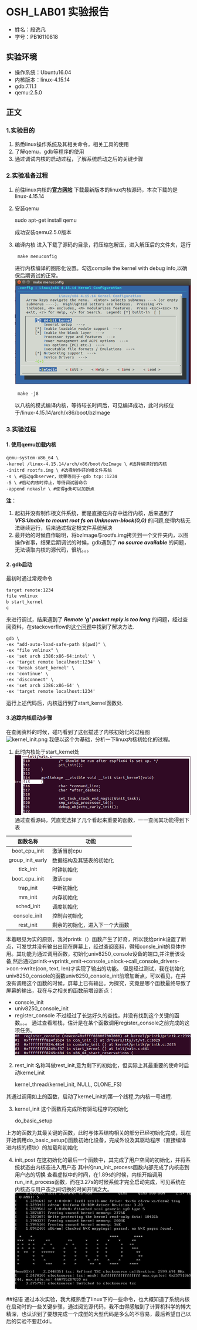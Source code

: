 # **OSH_LAB01 实验报告**
+ 姓名：段逸凡
+ 学号：PB16110818
## 实验环境
+ 操作系统：Ubuntu16.04
+ 内核版本：linux-4.15.14
+ gdb:7.11.1
+ qemu:2.5.0
## 正文
### 1.实验目的
1. 熟悉linux操作系统及其相关命令，相关工具的使用
2. 了解qemu，gdb等程序的使用
3. 通过调试内核的启动过程，了解系统启动之后的关键步骤
### 2.实验准备过程
1. 前往linux内核的[**官方网站**](https://www.kernel.org/)
下载最新版本的linux内核源码，本次下载的是linux-4.15.14
2. 安装qemu

    sudo apt-get install qemu

    成功安装qemu2.5.0版本

3. 编译内核
    进入下载了源码的目录，将压缩包解压，进入解压后的文件夹，运行
        
        make menuconfig

    进行内核编译的图形化设置。勾选compile the kernel with debug info,以确保后期调试的正常。
    ![menuconfig.png](https://github.com/OSH-2018/1-yjsx/blob/master/hw01/pic/menuconfig.png?raw=true)
    
        make -j8

    以八核的模式编译内核，等待较长时间后，可见编译成功，此时内核位于/linux-4.15.14/arch/x86/boot/bzImage

### 3.实验过程
#### 1. 使用qemu加载内核

    
    qemu-system-x86_64 \
    -kernel /linux-4.15.14/arch/x86/boot/bzImage \ #选择编译好的内核
    -initrd rootfs.img \ #选择制作好的根文件系统
    -s \ #启动gdbserver，效果等同于-gdb tcp::1234
    -S \ #启动内核时停止，等待调试器命令
    -append nokaslr \ #使得gdb可以加断点
    
**注**：
1. 起初并没有制作根文件系统，而是直接在内存中运行内核，后来遇到了 ***VFS:Unable to mount root fs on Unknown-block(0,0)*** 的问题,使得内核无法继续运行，后来通过指定根文件系统解决
2. 最开始的时候自作聪明，将bzImage与rootfs.img拷贝到一个文件夹内，以图操作省事，结果后期调试的时候，gdb遇到了 ***no source available*** 的问题，无法读取内核的源代码，很坑。。。

#### 2. gdb启动
最初时通过常规命令

    target remote:1234
    file vmlinux
    b start_kernel
    c

来进行调试，结果遇到了 ***Remote 'g' packet reply is too long*** 的问题，经过查阅资料，在stackoverflow的[这个问题](https://stackoverflow.com/questions/48620622/how-to-solve-qemu-gdb-debug-error-remote-g-packet-reply-is-too-long/49348616#49348616)中找到了解决方法.

    gdb \
    -ex "add-auto-load-safe-path $(pwd)" \
    -ex "file vmlinux" \
    -ex 'set arch i386:x86-64:intel' \
    -ex 'target remote localhost:1234' \
    -ex 'break start_kernel' \
    -ex 'continue' \
    -ex 'disconnect' \
    -ex 'set arch i386:x86-64' \
    -ex 'target remote localhost:1234'

运行上述代码后，内核运行到了start_kernel函数处.

#### 3.追踪内核启动步骤
在查阅资料的时候，碰巧看到了这张描述了内核初始化的过程图
![kernel_init.png](http://images.51cto.com/files/uploadimg/20100723/103833643.jpg)
我便以这个为基础，分析一下linux内核初始化的过程。

1. 此时内核处于start_kernel处
![start_kernel.png](https://github.com/OSH-2018/1-yjsx/blob/master/hw01/pic/start_kernel.png?raw=true)
通过查看源码，凭直觉选择了几个看起来重要的函数，一一查阅其功能得到下表

|函数名称    |功能        |
|:----------:|--------|
|boot_cpu_init   |激活当前cpu|
|group_init_early|数据结构及其链表的初始化|
|tick_init|时钟初始化|
|boot_cpu_init|激活cpu|
|trap_init|中断初始化|
|mm_init|内存初始化|
|sched_init|调度初始化|
|console_init|控制台初始化|
|rest_init|剩余的初始化，进入下一个大函数|


本着眼见为实的原则，我对printk（）函数产生了好奇，所以我给prink设置了断点，可发觉并没有输出出现在屏幕上，经过查阅[资料](https://blog.csdn.net/groundhappy/article/details/54666800)，得知consle_init的具体作用。其功能为通过调用函数，初始化univ8250_console设备的端口,并注册该设备,然后通过printk->vprintk_emit->console_unlock->call_console_drivers->con->write(con, text, len)才实现了输出的功能。 
但是经过测试，我在初始化univ8250_console的函数univ8250_console_init前增加断点，可以看见，在并没有调用这个函数的时候，屏幕上已有输出。为探究，究竟是哪个函数最终导致了屏幕的输出，我在与之相关的函数前增设断点：
+ console_init
+ univ8250_console_init
+ register_console
不过经过了长达好久的查找，并没有找到这个关键的函数。。。
通过查看堆栈，估计是在某个函数调用register_console之前完成的这项任务。
![stack.png](https://github.com/OSH-2018/1-yjsx/blob/master/hw01/pic/stack.png?raw=true)

2. rest_init
名称叫做rest_init,意为剩下的初始化，但实际上其最重要的使命时启动kernel_init

    kernel_thread(kernel_init, NULL, CLONE_FS)

其通过调用如上的函数，启动了kernel_init的第一个线程,为内核一号进程.

3. kernel_init
这个函数将完成所有驱动程序的初始化

    do_basic_setup

上方的函数为其最关键的函数，此时与体系结构相关的部分已经初始化完成，现在开始调用do_basic_setup()函数初始化设备，完成外设及其驱动程序（直接编译进内核的模块）的加载和初始化

4. init_post
在这初始化的最后一个函数中，其完成了用户空间的初始化，并将系统状态由内核态进入用户态
其中的run_init_process函数内部完成了内核态到用户态的切换
查看虚拟中的时间，在1.89s的时候，内核开始调用run_init_process函数，而在3.27s的时候系统才完全启动完成，可见系统在内核态与用户态之间切换的时间开销之大。
![time.png](https://github.com/OSH-2018/1-yjsx/blob/master/hw01/pic/time.png?raw=true)


##结语
通过本次实验，我大概熟悉了linux下的一些命令，也大概知道了系统内核在启动时的一些关键步骤，通过阅览源代码，我不由得感触到了计算机科学的博大精深，也认识到了要想完成一个成型的大型代码是多么的不容易，最后希望自己以后的实验不要赶ddl。
